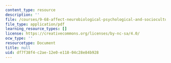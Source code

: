 ```yaml
---
content_type: resource
description: ''
file: /courses/9-68-affect-neurobiological-psychological-and-sociocultural-counterparts-of-feelings-spring-2013/df7f38f4c2ae12e0e11804c28e84b928_MIT9_68S13_syllabus.pdf
file_type: application/pdf
learning_resource_types: []
license: https://creativecommons.org/licenses/by-nc-sa/4.0/
ocw_type: ''
resourcetype: Document
title: null
uid: df7f38f4-c2ae-12e0-e118-04c28e84b928
---
```

